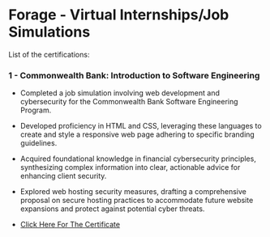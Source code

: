 # Forage - Virtual Internships/Job Simulations

List of the certifications:

### 1 - Commonwealth Bank: Introduction to Software Engineering

- Completed a job simulation involving web development and cybersecurity for the Commonwealth Bank Software Engineering Program.
- Developed proficiency in HTML and CSS, leveraging these languages to create and style a responsive web page adhering to specific branding guidelines.
- Acquired foundational knowledge in financial cybersecurity principles, synthesizing complex information into clear, actionable advice for enhancing client security.
- Explored web hosting security measures, drafting a comprehensive proposal on secure hosting practices to accommodate future website expansions and protect against potential cyber threats.

- [Click Here For The Certificate](https://forage-uploads-prod.s3.amazonaws.com/completion-certificates/2sNmYuurxgpFYawco/wJMjCSKFhuj97x6F3_2sNmYuurxgpFYawco_68b065e9670d86f84c91554f_1756394942900_completion_certificate.pdf)